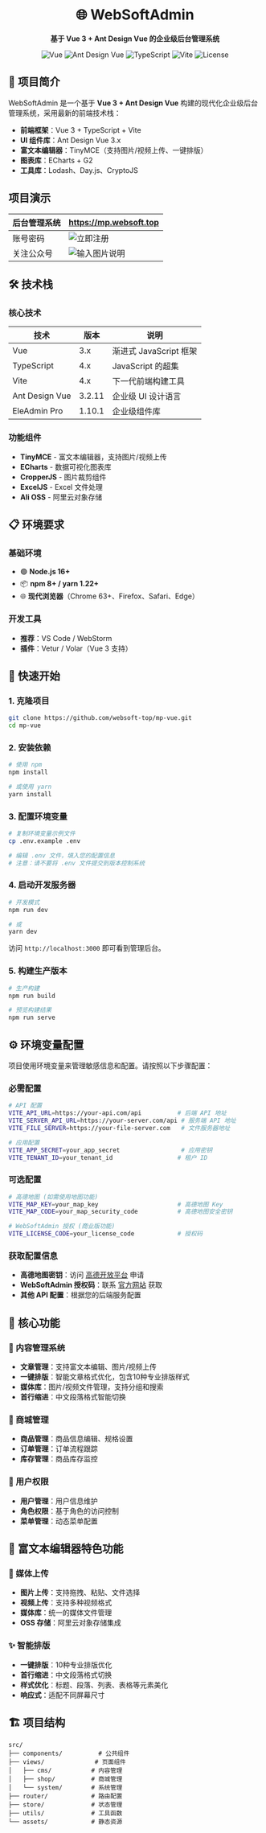 <div align="center">
  <h1>🌐 WebSoftAdmin</h1>
  <p><strong>基于 Vue 3 + Ant Design Vue 的企业级后台管理系统</strong></p>

  <p>
    <img src="https://img.shields.io/badge/Vue-3.x-4FC08D" alt="Vue">
    <img src="https://img.shields.io/badge/Ant%20Design%20Vue-3.x-1890FF" alt="Ant Design Vue">
    <img src="https://img.shields.io/badge/TypeScript-4.x-3178C6" alt="TypeScript">
    <img src="https://img.shields.io/badge/Vite-4.x-646CFF" alt="Vite">
    <img src="https://img.shields.io/badge/License-MIT-blue" alt="License">
  </p>
</div>

## 📖 项目简介

WebSoftAdmin 是一个基于 **Vue 3 + Ant Design Vue** 构建的现代化企业级后台管理系统，采用最新的前端技术栈：

- **前端框架**：Vue 3 + TypeScript + Vite
- **UI 组件库**：Ant Design Vue 3.x
- **富文本编辑器**：TinyMCE（支持图片/视频上传、一键排版）
- **图表库**：ECharts + G2
- **工具库**：Lodash、Day.js、CryptoJS



## 项目演示
| 后台管理系统     | https://mp.websoft.top                                                                                                               |
|--------|--------------------------------------------------------------------------------------------------------------------------------------|
| 账号密码   | ![立即注册](https://mp.websoft.top/register/?inviteCode=github)                                                                          |
| 关注公众号  | ![输入图片说明](https://oss.wsdns.cn/20240327/f1175cc5aae741d3af05484747270bd5.jpeg?x-oss-process=image/resize,m_fixed,w_150/quality,Q_90) |




## 🛠️ 技术栈

### 核心技术
| 技术 | 版本 | 说明 |
|------|------|------|
| Vue | 3.x | 渐进式 JavaScript 框架 |
| TypeScript | 4.x | JavaScript 的超集 |
| Vite | 4.x | 下一代前端构建工具 |
| Ant Design Vue | 3.2.11 | 企业级 UI 设计语言 |
| EleAdmin Pro | 1.10.1 | 企业级组件库 |

### 功能组件
- **TinyMCE** - 富文本编辑器，支持图片/视频上传
- **ECharts** - 数据可视化图表库
- **CropperJS** - 图片裁剪组件
- **ExcelJS** - Excel 文件处理
- **Ali OSS** - 阿里云对象存储

## 📋 环境要求

### 基础环境
- 🟢 **Node.js 16+**
- 📦 **npm 8+ / yarn 1.22+**
- 🌐 **现代浏览器**（Chrome 63+、Firefox、Safari、Edge）

### 开发工具
- **推荐**：VS Code / WebStorm
- **插件**：Vetur / Volar（Vue 3 支持）

## 🚀 快速开始

### 1. 克隆项目
```bash
git clone https://github.com/websoft-top/mp-vue.git
cd mp-vue
```

### 2. 安装依赖
```bash
# 使用 npm
npm install

# 或使用 yarn
yarn install
```

### 3. 配置环境变量
```bash
# 复制环境变量示例文件
cp .env.example .env

# 编辑 .env 文件，填入您的配置信息
# 注意：请不要将 .env 文件提交到版本控制系统
```

### 4. 启动开发服务器
```bash
# 开发模式
npm run dev

# 或
yarn dev
```

访问 `http://localhost:3000` 即可看到管理后台。

### 5. 构建生产版本
```bash
# 生产构建
npm run build

# 预览构建结果
npm run serve
```

## ⚙️ 环境变量配置

项目使用环境变量来管理敏感信息和配置。请按照以下步骤配置：

### 必需配置
```bash
# API 配置
VITE_API_URL=https://your-api.com/api          # 后端 API 地址
VITE_SERVER_API_URL=https://your-server.com/api # 服务端 API 地址
VITE_FILE_SERVER=https://your-file-server.com   # 文件服务器地址

# 应用配置
VITE_APP_SECRET=your_app_secret                 # 应用密钥
VITE_TENANT_ID=your_tenant_id                  # 租户 ID
```

### 可选配置
```bash
# 高德地图 (如需使用地图功能)
VITE_MAP_KEY=your_map_key                      # 高德地图 Key
VITE_MAP_CODE=your_map_security_code           # 高德地图安全密钥

# WebSoftAdmin 授权 (商业版功能)
VITE_LICENSE_CODE=your_license_code            # 授权码
```

### 获取配置信息
- **高德地图密钥**：访问 [高德开放平台](https://lbs.amap.com/) 申请
- **WebSoftAdmin 授权码**：联系 [官方网站](https://websoft.top/) 获取
- **其他 API 配置**：根据您的后端服务配置

## 🎯 核心功能

### 📝 内容管理系统
- **文章管理**：支持富文本编辑、图片/视频上传
- **一键排版**：智能文章格式优化，包含10种专业排版样式
- **媒体库**：图片/视频文件管理，支持分组和搜索
- **首行缩进**：中文段落格式智能切换

### 🛒 商城管理
- **商品管理**：商品信息编辑、规格设置
- **订单管理**：订单流程跟踪
- **库存管理**：商品库存监控

### 👥 用户权限
- **用户管理**：用户信息维护
- **角色权限**：基于角色的访问控制
- **菜单管理**：动态菜单配置

## 🎨 富文本编辑器特色功能

### 📸 媒体上传
- **图片上传**：支持拖拽、粘贴、文件选择
- **视频上传**：支持多种视频格式
- **媒体库**：统一的媒体文件管理
- **OSS 存储**：阿里云对象存储集成

### ✨ 智能排版
- **一键排版**：10种专业排版优化
- **首行缩进**：中文段落格式切换
- **样式优化**：标题、段落、列表、表格等元素美化
- **响应式**：适配不同屏幕尺寸

## 🏗️ 项目结构

```
src/
├── components/          # 公共组件
├── views/              # 页面组件
│   ├── cms/           # 内容管理
│   ├── shop/          # 商城管理
│   └── system/        # 系统管理
├── router/            # 路由配置
├── store/             # 状态管理
├── utils/             # 工具函数
└── assets/            # 静态资源
```